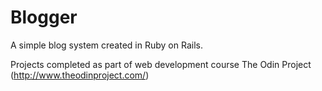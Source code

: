 Blogger
================
A simple blog system created in Ruby on Rails.

Projects completed as part of web development course The Odin Project (http://www.theodinproject.com/)
